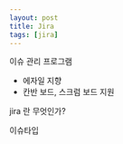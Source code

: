 ```yaml
---
layout: post
title: Jira
tags: [jira]
---
```

이슈 관리 프로그램

- 에자일 지향
- 칸반 보드, 스크럼 보드 지원


jira 란 무엇인가?


이슈타입